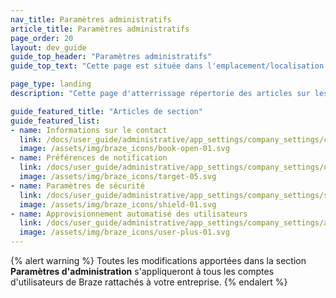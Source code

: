 ```yaml
---
nav_title: Paramètres administratifs
article_title: Paramètres administratifs
page_order: 20
layout: dev_guide
guide_top_header: "Paramètres administratifs"
guide_top_text: "Cette page est située dans l'emplacement/localisation <b>Paramètres</b> > <b>Paramètres d'administration</b>. Vous pouvez ensuite sélectionner l'onglet correspondant pour accéder aux paramètres que vous souhaitez gérer. <br> <br> La plupart des fonctionnalités des <b>paramètres d'administration</b> ne sont accessibles qu'aux administrateurs de compte Braze. Si vous n'avez pas d'accès mais pensez que vous devriez en avoir un, contactez l'administrateur du compte Braze de votre entreprise."

page_type: landing
description: "Cette page d'atterrissage répertorie des articles sur les paramètres d'administration. Vous y trouverez des articles sur la configuration des informations de contact, les préférences de notification et les paramètres de sécurité."

guide_featured_title: "Articles de section"
guide_featured_list:
- name: Informations sur le contact
  link: /docs/user_guide/administrative/app_settings/company_settings/contact_information/
  image: /assets/img/braze_icons/book-open-01.svg
- name: Préférences de notification
  link: /docs/user_guide/administrative/app_settings/company_settings/notification_preferences/
  image: /assets/img/braze_icons/target-05.svg
- name: Paramètres de sécurité
  link: /docs/user_guide/administrative/app_settings/company_settings/security_settings/
  image: /assets/img/braze_icons/shield-01.svg
- name: Approvisionnement automatisé des utilisateurs
  link: /docs/user_guide/administrative/app_settings/company_settings/automated_user_provisioning/
  image: /assets/img/braze_icons/user-plus-01.svg
---
```


{% alert warning %}
Toutes les modifications apportées dans la section **Paramètres d'administration** s'appliqueront à tous les comptes d'utilisateurs de Braze rattachés à votre entreprise.
{% endalert %}

<br>

